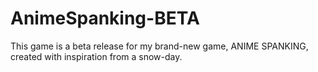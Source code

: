 # AnimeSpanking-BETA
This game is a beta release for my brand-new game, ANIME SPANKING, created with inspiration from a snow-day.
